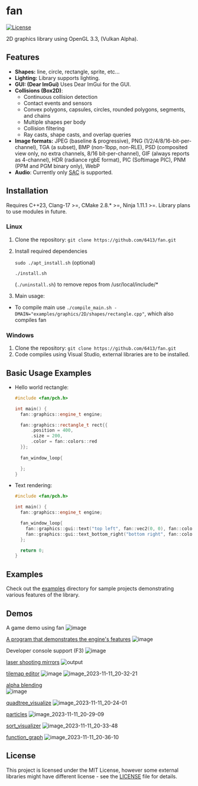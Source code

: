 # fan

[![License](https://img.shields.io/badge/license-MIT-blue.svg)](LICENSE)

2D graphics library using OpenGL 3.3, (Vulkan Alpha).

## Features

- **Shapes:** line, circle, rectangle, sprite, etc...
- **Lighting:** Library supports lighting.
- **GUI: (Dear ImGui)** Uses Dear ImGui for the GUI.
- **Collisions (Box2D)**:
  - Continuous collision detection
  - Contact events and sensors
  - Convex polygons, capsules, circles, rounded polygons, segments, and chains
  - Multiple shapes per body
  - Collision filtering
  - Ray casts, shape casts, and overlap queries
- **Image formats:**
  JPEG (baseline & progressive),
  PNG (1/2/4/8/16-bit-per-channel),
  TGA (a subset),
  BMP (non-1bpp, non-RLE),
  PSD (composited view only, no extra channels, 8/16 bit-per-channel),
  GIF (always reports as 4-channel),
  HDR (radiance rgbE format),
  PIC (Softimage PIC),
  PNM (PPM and PGM binary only),
  WebP
- **Audio**: Currently only [SAC](https://github.com/7244/SAC-container) is supported.
## Installation

Requires C++23, Clang-17 >=, CMake 2.8.* >=, Ninja 1.11.1 >=.
Library plans to use modules in future.

### Linux
1. Clone the repository: `git clone https://github.com/6413/fan.git`
2. Install required dependencies
   
    ```sudo ./apt_install.sh``` (optional)
   
    ```./install.sh```
    
    (```./uninstall.sh```) to remove repos from /usr/local/include/*
4. Main usage:
-  To compile main use `./compile_main.sh -DMAIN="examples/graphics/2D/shapes/rectangle.cpp"`, which also compiles fan

### Windows
1. Clone the repository: `git clone https://github.com/6413/fan.git`
2. Code compiles using Visual Studio, external libraries are to be installed.

## Basic Usage Examples

- Hello world rectangle:
    ```cpp
    #include <fan/pch.h>

    int main() {
      fan::graphics::engine_t engine;
    
      fan::graphics::rectangle_t rect{{
          .position = 400,
          .size = 200,
          .color = fan::colors::red
      }};
      
      fan_window_loop{
    
      };
    }
    ```
- Text rendering:
  ```cpp
  #include <fan/pch.h>
  
  int main() {
    fan::graphics::engine_t engine;
  
    fan_window_loop{
      fan::graphics::gui::text("top left", fan::vec2(0, 0), fan::colors::red);
      fan::graphics::gui::text_bottom_right("bottom right", fan::colors::green);
    };
  
    return 0;
  }
  ```
## Examples

Check out the [examples](examples/) directory for sample projects demonstrating various features of the library.

## Demos

A game demo using fan
![image](https://github.com/6413/fan/assets/56801084/973f2fa6-fcd7-4b6a-b66b-b92eefae9bba)

[A program that demonstrates the engine's features](examples/engine_demos/engine_demo.cpp)
![image](https://github.com/user-attachments/assets/3b6af145-c91e-4cfd-89b3-9fa2e93905c8)


Developer console support (F3)
![image](https://github.com/6413/fan/assets/56801084/7556ce24-ba0f-43c6-85d6-b951351bb59c)

[laser shooting mirrors](examples/engine_demos/mirrors.cpp)
![output](https://github.com/user-attachments/assets/fdb8ae2e-0c76-49bf-9ee4-088a1a582945)

[tilemap editor](examples/graphics/gui/tilemap_editor.cpp)
![image](https://github.com/user-attachments/assets/3d1b82d1-63d2-40d5-b3da-07821232ee0d)
![image_2023-11-11_20-32-21](https://github.com/6413/fan/assets/56801084/b41e7417-04fb-4d7f-be6a-2e13379cf521)


[alpha blending](examples/graphics/2D/blending_test.cpp)  
![image](https://github.com/user-attachments/assets/ba4637e6-c102-408e-b043-0d724d02e350)

[quadtree_visualize](examples/graphics/2D/quadtree_visualize.cpp)
![image_2023-11-11_20-24-01](https://github.com/6413/fan/assets/56801084/0aac1cbb-2d41-40ef-b0d0-5ab838b9b3d1)

[particles](examples/graphics/2D/shapes/particles.cpp)
![image_2023-11-11_20-29-09](https://github.com/6413/fan/assets/56801084/8c63a7a0-a8c1-451e-82be-af14aabb69b3)

[sort_visualizer](examples/graphics/2D/sort_visualizer.cpp)
![image_2023-11-11_20-33-48](https://github.com/6413/fan/assets/56801084/a39c3f93-e902-4401-9efe-2ae15e0035ad)

[function_graph](examples/graphics/2D/function_graph.cpp)
![image_2023-11-11_20-36-10](https://github.com/6413/fan/assets/56801084/c69cf128-b1be-4c2d-8ef2-50d7281ddf07)


## License

This project is licensed under the MIT License, however some external libraries might have different license - see the [LICENSE](LICENSE) file for details.
